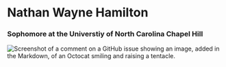 # **Nathan Wayne Hamilton**
### Sophomore at the Universtiy of North Carolina Chapel Hill
![Screenshot of a comment on a GitHub issue showing an image, added in the Markdown, of an Octocat smiling and raising a tentacle.](https://i.im.ge/2024/06/04/KmYJzK.Screenshot-2024-06-04-at-1-51-23PM.png)
